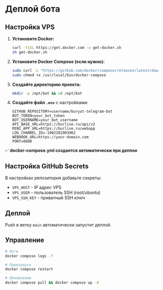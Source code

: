 # Деплой бота

## Настройка VPS

1. **Установите Docker:**
   ```bash
   curl -fsSL https://get.docker.com -o get-docker.sh
   sh get-docker.sh
   ```

2. **Установите Docker Compose (если нужно):**
   ```bash
   sudo curl -L "https://github.com/docker/compose/releases/latest/download/docker-compose-$(uname -s)-$(uname -m)" -o /usr/local/bin/docker-compose
   sudo chmod +x /usr/local/bin/docker-compose
   ```

3. **Создайте директорию проекта:**
   ```bash
   mkdir -p /opt/bot && cd /opt/bot
   ```

4. **Создайте файл `.env`** с настройками:
   ```env
   GITHUB_REPOSITORY=username/buryat-telegram-bot
   BOT_TOKEN=your_bot_token
   BOT_USERNAME=your_bot_username
   API_BASE_URL=https://burlive.ru/api/v2
   MINI_APP_URL=https://burlive.ru/webapp
   LOG_CHANNEL_ID=-1002281903962
   WEBHOOK_URL=https://your-domain.com
   PORT=8080
   ```

✅ **docker-compose.yml создается автоматически при деплое**

## Настройка GitHub Secrets

В настройках репозитория добавьте секреты:
- `VPS_HOST` - IP адрес VPS
- `VPS_USER` - пользователь SSH (root/ubuntu)  
- `VPS_SSH_KEY` - приватный SSH ключ

## Деплой

Push в ветку `main` автоматически запустит деплой.

## Управление

```bash
# Логи
docker compose logs -f

# Перезапуск
docker compose restart

# Обновление
docker compose pull && docker compose up -d
```
